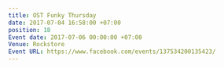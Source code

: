 ```yaml
---
title: OST Funky Thursday
date: 2017-07-04 16:58:00 +07:00
position: 18
Event date: 2017-07-06 00:00:00 +07:00
Venue: Rockstore
Event URL: https://www.facebook.com/events/137534200135423/
---
```


